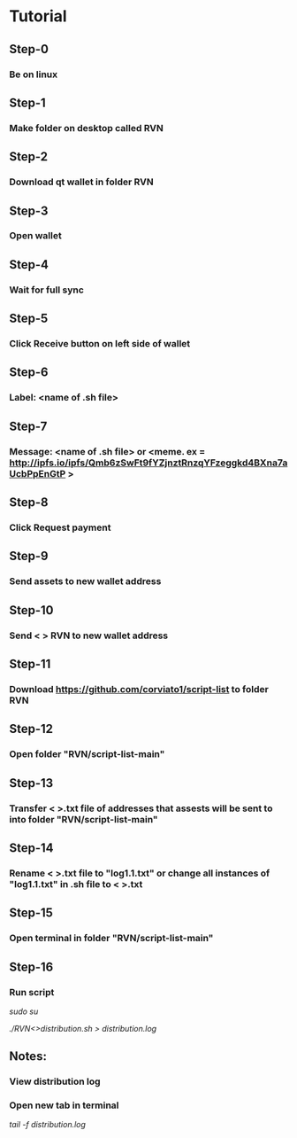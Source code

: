 
# Tutorial

## Step-0

### Be on linux

## Step-1

### Make folder on desktop called RVN

## Step-2

### Download qt wallet in folder RVN

## Step-3

### Open wallet

## Step-4

### Wait for full sync

##  Step-5

### Click Receive button on left side of wallet

## Step-6

### Label: <name of .sh file>

## Step-7

### Message: <name of .sh file> or <meme. ex = http://ipfs.io/ipfs/Qmb6zSwFt9fYZjnztRnzqYFzeggkd4BXna7aUcbPpEnGtP >

## Step-8

### Click Request payment

## Step-9

### Send assets to new wallet address

## Step-10

### Send < > RVN to new wallet address

## Step-11

### Download https://github.com/corviato1/script-list to folder RVN

## Step-12

### Open folder "RVN/script-list-main"

## Step-13

### Transfer < >.txt file of addresses that assests will be sent to into folder "RVN/script-list-main"

## Step-14

### Rename < >.txt file to "log1.1.txt" or change all instances of "log1.1.txt" in .sh file to < >.txt

## Step-15

### Open terminal in folder "RVN/script-list-main"

## Step-16

### Run script

*sudo su*

*./RVN<>distribution.sh > distribution.log*

## Notes:

### View distribution log
  
### Open new tab in terminal

*tail -f distribution.log*
